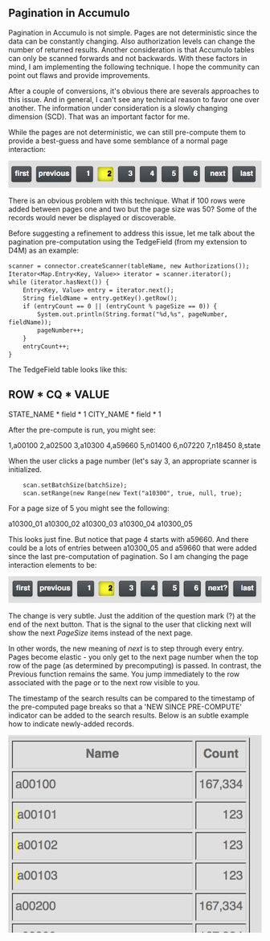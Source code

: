 
Pagination in Accumulo
----------------------

Pagination in Accumulo is not simple. Pages are not deterministic since the 
data can be constantly changing. Also authorization levels can change the 
number of returned results. Another consideration is that Accumulo tables 
can only be scanned forwards and not backwards. With these factors in 
mind, I am implementing the following technique. I hope the community 
can point out flaws and provide improvements.

After a couple of conversions, it's obvious there are severals approaches to
this issue. And in general, I can't see any technical reason to favor one 
over another. The information under consideration is a slowly changing
dimension (SCD). That was an important factor for me.

While the pages are not deterministic, we can still pre-compute them to 
provide a best-guess and have some semblance of a normal page interaction:

![Standard Pagination Controls](../images/standard_pagination.png "Standard Pagination Controls")

There is an obvious problem with this technique. What if 100 rows were added 
between pages one and two but the page size was 50? Some of the records 
would never be displayed or discoverable.

Before suggesting a refinement to address this issue, let me talk about the 
pagination pre-computation using the TedgeField (from my extension to D4M) 
as an example:

    scanner = connector.createScanner(tableName, new Authorizations());
    Iterator<Map.Entry<Key, Value>> iterator = scanner.iterator();
    while (iterator.hasNext()) {
        Entry<Key, Value> entry = iterator.next();
        String fieldName = entry.getKey().getRow();
        if (entryCount == 0 || (entryCount % pageSize == 0)) {
            System.out.println(String.format("%d,%s", pageNumber, fieldName));
            pageNumber++;
        }
        entryCount++;
    }

The TedgeField table looks like this:

   ROW          * CQ      * VALUE
 ---------------------------------
   STATE_NAME   * field   * 1
   CITY_NAME    * field   * 1    

After the pre-compute is run, you might see:

1,a00100
2,a02500
3,a10300
4,a59660
5,n01400
6,n07220
7,n18450
8,state

When the user clicks a page number (let's say 3, an appropriate scanner is 
initialized.

        scan.setBatchSize(batchSize);
        scan.setRange(new Range(new Text("a10300", true, null, true);

For a page size of 5 you might see the following:

a10300_01
a10300_02
a10300_03
a10300_04
a10300_05

This looks just fine. But notice that page 4 starts with a59660. And there 
could be a lots of entries between a10300_05 and a59660 that were added 
since the last pre-computation of pagination. So I am changing the page
interaction elements to be:

![Enhanced Pagination Controls](../images/extended_pagination.png "Enhanced Pagination Controls")

The change is very subtle. Just the addition of the question mark (?) at the
end of the next button. That is the signal to the user that clicking next
will show the next _PageSize_ items instead of the next page.

In other words, the new meaning of _next_ is to step through every entry. Pages 
become elastic - you only get to the next page number when the top row of the 
page (as determined by precomputing) is passed. In contrast, the Previous 
function remains the same. You jump immediately to the row associated with 
the page or to the next row visible to you.

The timestamp of the search results can be compared to the timestamp of the
pre-computed page breaks so that a 'NEW SINCE PRE-COMPUTE' indicator can be 
added to the search results. Below is an subtle example how to indicate
newly-added records.

![New Since Pagination Indicator](../images/new_since_pagination_indicator.png "New Since Pagination Indicator")



